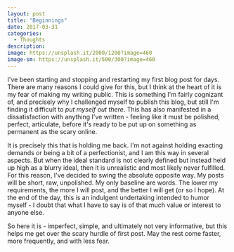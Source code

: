 ```yaml
---
layout: post
title: "Beginnings"
date: 2017-03-31
categories:
  - Thoughts
description:
image: https://unsplash.it/2000/1200?image=460
image-sm: https://unsplash.it/500/300?image=460
---
```

<p>
I've been starting and stopping and restarting my first blog post for days. There are many reasons I could give for this, but  I think at the heart of it is my fear of making my writing public. This is something I'm fairly cognizant of, and precisely why I challenged myself to publish this blog, but still I'm finding it difficult to <i>put myself out there</i>. This has also manifested in a dissatisfaction with anything I've written - feeling like it must be polished, perfect, articulate, before it's ready to be put up on something as permanent as the scary online.
</p>
<p>
It is precisely this that is holding me back. I'm not against holding exacting demands or being a bit of a perfectionist, and I am this way in several aspects. But when the ideal standard is not clearly defined but instead held up high as a blurry ideal, then it is unrealistic and most likely never fulfilled. For this reason, I've decided to swing the absolute opposite way. My posts will be short, raw, unpolished. My only baseline are words. The lower my requirements, the more I will post, and the better I will get (or so I hope). At the end of the day, this is an indulgent undertaking intended to humor myself - I doubt that what I have to say is of that much value or interest to anyone else.
</p>
<p>
So here it is - imperfect, simple, and ultimately not very informative, but this helps me get over the scary hurdle of first post. May the rest come faster, more frequently, and with less fear.
</p>
